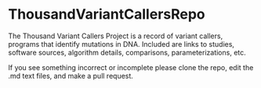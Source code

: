 # ThousandVariantCallersRepo
The Thousand Variant Callers Project is a record of variant callers, programs that identify mutations in DNA. Included are links to studies, software sources, algorithm details, comparisons, parameterizations, etc. 

If you see something incorrect or incomplete please clone the repo, edit the .md text files, and make a pull request. 
